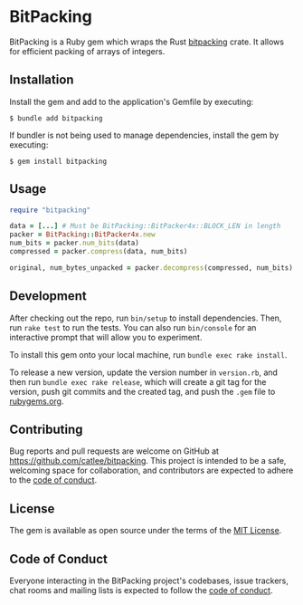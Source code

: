 # BitPacking

BitPacking is a Ruby gem which wraps the Rust [bitpacking](https://github.com/quickwit-oss/bitpacking) crate.
It allows for efficient packing of arrays of integers.

## Installation

Install the gem and add to the application's Gemfile by executing:

    $ bundle add bitpacking

If bundler is not being used to manage dependencies, install the gem by executing:

    $ gem install bitpacking

## Usage

```ruby
require "bitpacking"

data = [...] # Must be BitPacking::BitPacker4x::BLOCK_LEN in length
packer = BitPacking::BitPacker4x.new
num_bits = packer.num_bits(data)
compressed = packer.compress(data, num_bits)

original, num_bytes_unpacked = packer.decompress(compressed, num_bits)
```

## Development

After checking out the repo, run `bin/setup` to install dependencies. Then, run `rake test` to run the tests. You can also run `bin/console` for an interactive prompt that will allow you to experiment.

To install this gem onto your local machine, run `bundle exec rake install`.

To release a new version, update the version number in `version.rb`, and then run `bundle exec rake release`, which will create a git tag for the version, push git commits and the created tag, and push the `.gem` file to [rubygems.org](https://rubygems.org).

## Contributing

Bug reports and pull requests are welcome on GitHub at https://github.com/catlee/bitpacking. This project is intended to be a safe, welcoming space for collaboration, and contributors are expected to adhere to the [code of conduct](https://github.com/catlee/bitpacking/blob/main/CODE_OF_CONDUCT.md).

## License

The gem is available as open source under the terms of the [MIT License](https://opensource.org/licenses/MIT).

## Code of Conduct

Everyone interacting in the BitPacking project's codebases, issue trackers, chat rooms and mailing lists is expected to follow the [code of conduct](https://github.com/[USERNAME]/bitpacking/blob/main/CODE_OF_CONDUCT.md).
